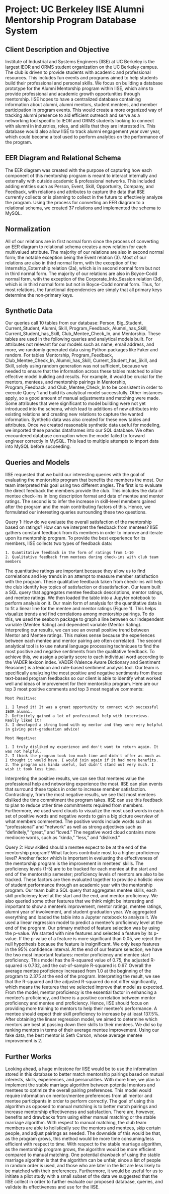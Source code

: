 # Project: UC Berkeley IISE Alumni Mentorship Program Database System
## Client Description and Objective
Institute of Industrial and Systems Engineers (IISE) at UC Berkeley is the largest IEOR and ORMS student organization on the UC Berkeley campus. The club is driven to provide students with academic and professional resources. This includes fun events and programs aimed to help students build their professional and personal skills. We focus on building a database prototype for the Alumni Mentorship program within IISE, which aims to provide professional and academic growth opportunities through mentorship.
IISE hopes to have a centralized database containing information about alumni, alumni mentors, student mentees, and member participation in program events. This would create a more organized way of tracking alumni presence to aid efficient outreach and serve as a networking tool specific to IEOR and ORMS students looking to connect with alumni in industries, roles, and skills that they are interested in. This database would also allow IISE to track alumni engagement year over year, which could become a tool used to perform analytics on the performance of the program.

## EER Diagram and Relational Schema
The EER diagram was created with the purpose of capturing how each component of this mentorship program is meant to interact internally and externally with outside academic & professional networks. This included adding entities such as Person, Event, Skill, Opportunity, Company, and Feedback, with relations and attributes to capture the data that IISE currently collects or is planning to collect in the future to effectively analyze the program. Using the process for converting an EER diagram to a relational schema, we created 37 relations and implemented the schema to MySQL.

## Normalization
All of our relations are in first normal form since the process of converting an EER diagram to relational schema creates a new relation for each multivalued attribute. The majority of our relations are also in second normal form; the notable exception being the Event relation (3). Most of our relations are also in third normal form, with the exception of the Internship_Externship relation (2a), which is in second normal form but not in third normal form. The majority of our relations are also in Boyce-Codd normal form, with the exception of the Corporate_Info_Session relation (3d), which is in third normal form but not in Boyce-Codd normal form. Thus, for most relations, the functional dependencies are simply that all primary keys determine the non-primary keys.

## Synthetic Data
Our queries call 10 tables from our database: Person, Big_Student, Current_Student, Alumni, Skill, Program_Feedback, Alumni_has_Skill, Current_Student_has_Skill, Club_Mentee_Check_In, and Mentorship. These tables are used in the following queries and analytical models built. For attributes not relevant for our models such as name, email address, and more, we randomly generated data using Python packages like Faker and random. For tables Mentorship, Program_Feedback, Club_Mentee_Check_In, Alumni_has_Skill, Current_Student_has_Skill, and Skill, solely using random generation was not sufficient, because we needed to ensure that the information across these tables matched to allow effective model building and results. For example, it would be crucial for the mentors, mentees, and mentorship pairings in Mentorship, Program_Feedback, and Club_Mentee_Check_In to be consistent in order to execute Query 1 and build its analytical model successfully. Other instances apply, so a good amount of manual adjustments and matching were made.
Some attributes that were significant to model building were not yet introduced into the schema, which lead to additions of new attributes into existing relations and creating new relations to capture the wanted information. Synthetic data was also created for these new tables and attributes. 
Once we created reasonable synthetic data useful for modeling, we imported these pandas dataframes into our SQL database. We often encountered database corruption when the model failed to forward engineer correctly in MySQL. This lead to multiple attempts to import data into MySQL before succeeding. 

## Queries and Models
IISE requested that we build our interesting queries with the goal of evaluating the mentorship program that benefits the members the most. Our team interpreted this goal using two different angles. The first is to evaluate the direct feedback the members provide the club. This includes the data of mentee check-ins in long description format and data of mentee and mentor ratings. The second is to infer the increase in skill-level members gained after the program and the main contributing factors of this. Hence, we formulated our interesting queries surrounding these two questions.

Query 1: How do we evaluate the overall satisfaction of the mentorship based on ratings? How can we interpret the feedback from mentees?
IISE gathers constant feedback from its members in order to improve and iterate upon its mentorship program. To provide the best experience for its members, IISE collects two types of feedback data:

	1. Quantitative feedback in the form of ratings from 1-10
	2. Qualitative feedback from mentees during check-ins with club team members
	
The quantitative ratings are important because they allow us to find correlations and key trends in an attempt to measure member satisfaction with the program. These qualitative feedback taken from check-ins will help the club identify key topics of satisfaction or dissatisfaction. Our team built a SQL query that aggregates mentee feedback descriptions, mentor ratings, and mentee ratings. We then loaded the table into a Jupyter notebook to perform analysis on it.
	Our main form of analysis for the quantitative data is to fit a linear line for the mentee and mentor ratings (Figure 1). This helps visualize trends and find correlations among mentorship pairings. To do this, we used the seaborn package to graph a line between our independent variable (Mentee Rating) and dependent variable (Mentor Rating). Interpreting our results, we can see an overall positive trend between Mentor and Mentee ratings. This makes sense because the experiences between each mentee and mentor pairing are often correlated. 
The second analytical tool is to use natural language processing techniques to find the most positive and negative sentiments from the qualitative feedback. To achieve this, we assign a polarity score to each individual word according to the VADER lexicon index. VADER (Valence Aware Dictionary and Sentiment Reasoner) is a lexicon and rule-based sentiment analysis tool.
Our team is specifically analyzing the most positive and negative sentiments from these text-based program feedbacks so our client is able to identify what worked well and ideas of improvement for their mentorship program. Here are our top 3 most positive comments and top 3 most negative comments:

	Most Positive:

	1. I loved it! It was a great opportunity to connect with successful IEOR alumni.
	2. Definitely gained a lot of professional help with interviews. Really liked it!
	3. I developed a strong bond with my mentor and they were very helpful in giving post-graduation advice!
	
	Most Negative:

	1. I truly disliked my experience and don't want to return again. It was not helpful.
	2. I think the program took too much time and didn't offer as much as I thought it would have. I would join again if it had more benefits.
	3. The program was kinda useful, but didn't stand out very much. I wish it took less time.
	
Interpreting the positive results, we can see that mentees value the professional help and networking experience the most. IISE can plan events that surround these topics in order to increase member satisfaction. Contrastingly, from the most negative results, we see that most mentees disliked the time commitment the program takes. IISE can use this feedback to plan to reduce other time commitments required from members.
Furthermore, we used word clouds to visualize the most used words in each set of positive words and negative words to gain a big picture overview of what members commented. The positive words include words such as “professional” and “network” as well as strong adjectives such as “definitely,” “great,” and “loved.” The negative word cloud contains more mediocre words, such as “kinda,” “less,” and “disliked.”
 
Query 2: How skilled should a mentee expect to be at the end of the mentorship program? What factors contribute most to a higher proficiency level?
Another factor which is important in evaluating the effectiveness of the mentorship program is the improvement in mentees’ skills. The proficiency levels (1-5) are to be tracked for each mentee at the start and end of the mentorship semester; proficiency levels of mentors are also to be tracked. These factors are then evaluated together to provide a holistic view of student performance through an academic year with the mentorship program. Our team built a SQL query that aggregates mentee skills, each skill proficiency level at the start and the end, and mentor proficiency. We also queried some other features that we think might be interesting and important to show a mentee’s improvement, mentor ratings, mentee ratings, alumni year of involvement, and student graduation year. We aggregated everything and loaded the table into a Jupyter notebook to analyze it.
We used a linear regression model to predict a mentee's proficiency level at the end of the program. Our primary method of feature selection was by using the p-value. We started with nine features and selected a feature by its p-value. If the p-value of a feature is more significant than 0.05, we reject the null hypothesis because the feature is insignificant. We only keep features in the 95% confidence interval. At the end of our feature selection, we have the two most important features: mentor proficiency and mentee start proficiency. This model has the R-squared value of 0.75, the adjusted R-squared is 0.732, and the out-of-sample R-squared is 0.67. Overall the average mentee proficiency increased from 1.0 at the beginning of the program to 2.375 at the end of the program.
Interpreting the result, we see that the R-squared and the adjusted R-squared do not differ significantly, which means the features that we selected improve that model as expected. From the model, mentor proficiency is the essential factor in enhancing a mentee's proficiency, and there is a positive correlation between mentor proficiency and mentee end proficiency. Hence, IISE should focus on providing more training to mentors to help their mentee's performance. A mentee should expect their skill proficiency to increase by at least 137.5%.
After obtaining the linear regression model, we aimed to determine which mentors are best at passing down their skills to their mentees. We did so by ranking mentors in terms of their average mentee improvement. Using our fake data, the best mentor is Seth Carson, whose average mentee improvement is 2.

## Further Works
Looking ahead, a huge milestone for IISE would be to use the information stored in this database to better match mentorship pairings based on mutual interests, skills, experiences, and personalities. With more time, we plan to implement the stable marriage algorithm between potential mentors and mentees to optimize the overall pairing preferences. This model would require information on mentor/mentee preferences from all mentor and mentee participants in order to perform correctly. The goal of using this algorithm as opposed to manual matching is to better match pairings and increase mentorship effectiveness and satisfaction. There are, however, benefits and drawbacks from using either manual matching or the stable marriage algorithm. With respect to manual matching, the club team members are able to holistically see the mentors and mentees, skip certain people, and adjust pairings as needed. The downside of this would be that, as the program grows, this method would be more time consuming/less efficient with respect to time. With respect to the stable marriage algorithm, as the mentorship program grows, the algorithm would be more efficient compared to manual matching. One potential drawback of using the stable marriage algorithm is that the algorithm can be unfair, since a list of people in random order is used, and those who are later in the list are less likely to be matched with their preferences. Furthermore, it would be useful for us to initiate a pilot study with a small subset of the data we suggested that the IISE collect in order to further evaluate our proposed database, queries, and validate its effectiveness and use for the IISE.
